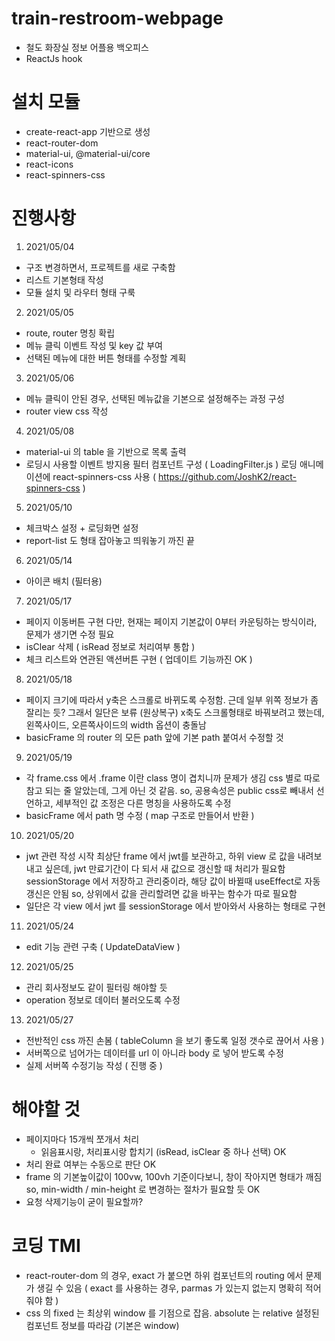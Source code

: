 # train-restroom-webpage
- 철도 화장실 정보 어플용 백오피스
- ReactJs hook

# 설치 모듈
- create-react-app 기반으로 생성
- react-router-dom
- material-ui, @material-ui/core
- react-icons
- react-spinners-css

# 진행사항
1. 2021/05/04
  - 구조 변경하면서, 프로젝트를 새로 구축함
  - 리스트 기본형태 작성
  - 모듈 설치 및 라우터 형태 구룩
2. 2021/05/05
  - route, router 명칭 확립
  - 메뉴 클릭 이벤트 작성 및 key 값 부여
  - 선택된 메뉴에 대한 버튼 형태를 수정할 계획
3. 2021/05/06
  - 메뉴 클릭이 안된 경우, 선택된 메뉴값을 기본으로 설정해주는 과정 구성
  - router view css 작성
4. 2021/05/08
  - material-ui 의 table 을 기반으로 목록 출력
  - 로딩시 사용할 이벤트 방지용 필터 컴포넌트 구성 ( LoadingFilter.js )
    로딩 애니메이션에 react-spinners-css 사용 ( https://github.com/JoshK2/react-spinners-css )
5. 2021/05/10
  - 체크박스 설정 + 로딩화면 설정
  - report-list 도 형태 잡아놓고 띄워놓기 까진 끝
6. 2021/05/14
  - 아이콘 배치 (필터용)
7. 2021/05/17
  - 페이지 이동버튼 구현
    다만, 현재는 페이지 기본값이 0부터 카운팅하는 방식이라, 문제가 생기면 수정 필요
  - isClear 삭제 ( isRead 정보로 처리여부 통합 )
  - 체크 리스트와 연관된 액션버튼 구현 ( 업데이트 기능까진 OK )
8. 2021/05/18
  - 페이지 크기에 따라서 y축은 스크롤로 바뀌도록 수정함.
    근데 일부 위쪽 정보가 좀 잘리는 듯? 그래서 일단은 보류 (원상복구)
    x축도 스크롤형태로 바꿔보려고 했는데, 왼쪽사이드, 오른쪽사이드의 width 옵션이 충돌남
  - basicFrame 의 router 의 모든 path 앞에 기본 path 붙여서 수정할 것
9. 2021/05/19
  - 각 frame.css 에서 .frame 이란 class 명이 겹치니까 문제가 생김
    css 별로 따로 참고 되는 줄 알았는데, 그게 아닌 것 같음.
    so, 공용속성은 public css로 빼내서 선언하고, 세부적인 값 조정은 다른 명칭을 사용하도록 수정
  - basicFrame 에서 path 명 수정 ( map 구조로 만들어서 반환 )
10. 2021/05/20
  - jwt 관련 작성 시작
    최상단 frame 에서 jwt를 보관하고, 하위 view 로 값을 내려보내고 싶은데, jwt 만료기간이 다 되서 새 값으로 갱신할 때 처리가 필요함
    sessionStorage 에서 저장하고 관리중이라, 해당 값이 바뀔때 useEffect로 자동갱신은 안됨
    so, 상위에서 값을 관리할려면 값을 바꾸는 함수가 따로 필요함
  - 일단은 각 view 에서 jwt 를 sessionStorage 에서 받아와서 사용하는 형태로 구현
11. 2021/05/24
  - edit 기능 관련 구축 ( UpdateDataView )
12. 2021/05/25
  - 관리 회사정보도 같이 필터링 해야할 듯
  - operation 정보로 데이터 불러오도록 수정
13. 2021/05/27
  - 전반적인 css 까진 손봄 ( tableColumn 을 보기 좋도록 일정 갯수로 끊어서 사용 )
  - 서버쪽으로 넘어가는 데이터를 url 이 아니라 body 로 넣어 받도록 수정
  - 실제 서버쪽 수정기능 작성 ( 진행 중 )

# 해야할 것
- 페이지마다 15개씩 쪼개서 처리
   + 읽음표시랑, 처리표시랑 합치기 (isRead, isClear 중 하나 선택) OK
- 처리 완료 여부는 수동으로 판단 OK
- frame 의 기본높이값이 100vw, 100vh 기준이다보니, 창이 작아지면 형태가 깨짐
  so, min-width / min-height 로 변경하는 절차가 필요할 듯 OK
- 요청 삭제기능이 굳이 필요할까?

# 코딩 TMI
- react-router-dom 의 경우, exact 가 붙으면 하위 컴포넌트의 routing 에서 문제가 생길 수 있음
  ( exact 를 사용하는 경우, parmas 가 있는지 없는지 명확히 적어줘야 함 )
- css 의 fixed 는 최상위 window 를 기점으로 잡음.
  absolute 는 relative 설정된 컴포넌트 정보를 따라감 (기본은 window)